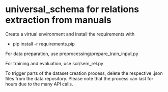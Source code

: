 # universal_schema for relations extraction from manuals 

Create a virtual environment and install the requirements with
* pip install -r requirements.pip


For data preparation, use preprocessing/prepare_train_input.py

For training and evaluation, use scr/sem_rel.py

To trigger parts of the dataset creation process, delete the respective .json files from the data repository.
Please note that the process can last for hours due to the many API calls.
